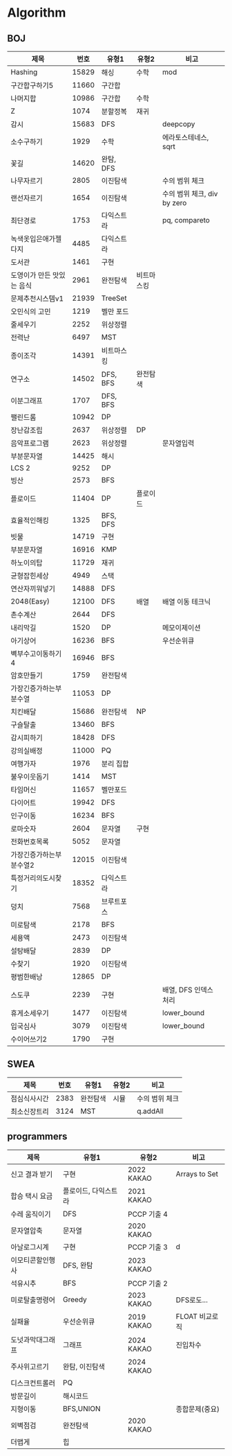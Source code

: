 # Algorithm

## BOJ

| 제목             | 번호    | 유형1      | 유형2   | 비고                    |
|----------------|-------|----------|-------|-----------------------|
| Hashing        | 15829 | 해싱       | 수학    | mod                   |
| 구간합구하기5        | 11660 | 구간합      |       |                       |
| 나머지합           | 10986 | 구간합      | 수학    |                       |
| Z              | 1074  | 분할정복     | 재귀    |                       |
| 감시             | 15683 | DFS      |       | deepcopy              |
| 소수구하기          | 1929  | 수학       |       | 에라토스테네스, sqrt         |
| 꽃길             | 14620 | 완탐, DFS  |       |                       |
| 나무자르기          | 2805  | 이진탐색     |       | 수의 범위 체크              |
| 랜선자르기          | 1654  | 이진탐색     |       | 수의 범위 체크, div by zero |
| 최단경로           | 1753  | 다익스트라    |       | pq, compareto         |
| 녹색옷입은애가젤다지     | 4485  | 다익스트라    |       |                       |
| 도서관            | 1461  | 구현       |       |                       |
| 도영이가 만든 맛있는 음식 | 2961  | 완전탐색     | 비트마스킹 |                       |
| 문제추천시스템v1      | 21939 | TreeSet  |       |                       |
| 오민식의 고민        | 1219  | 벨만 포드    |       |                       |
| 줄세우기           | 2252  | 위상정렬     |       |                       |
| 전력난            | 6497  | MST      |       |                       |
| 종이조각           | 14391 | 비트마스킹    |       |                       |
| 연구소            | 14502 | DFS, BFS | 완전탐색  |                       |
| 이분그래프          | 1707  | DFS, BFS |       |                       |
| 팰린드롬           | 10942 | DP       |       |                       |
| 장난감조립          | 2637  | 위상정렬     | DP    |                       |
| 음악프로그램         | 2623  | 위상정렬     |       | 문자열입력                 |
| 부분문자열          | 14425 | 해시       |       |                       |
| LCS 2          | 9252  | DP       |       |                       |
| 빙산             | 2573  | BFS      |       |                       |
| 플로이드           | 11404 | DP       | 플로이드  |                       |
| 효율적인해킹         | 1325  | BFS, DFS |       |                       |
| 빗물             | 14719 | 구현       |       |                       |
| 부분문자열          | 16916 | KMP      |       |                       |
| 하노이의탑          | 11729 | 재귀       |       |                       |
| 균형잡힌세상         | 4949  | 스택       |       |                       |
| 연산자끼워넣기        | 14888 | DFS      |       |                       |
| 2048(Easy)     | 12100 | DFS      | 배열    | 배열 이동 테크닉             |
| 촌수계산           | 2644  | DFS      |       |                       |
| 내리막길           | 1520  | DP       |       | 메모이제이션                |
| 아기상어           | 16236 | BFS      |       | 우선순위큐                 |
| 벽부수고이동하기4      | 16946 | BFS      |       |                       |
| 암호만들기          | 1759  | 완전탐색     |       |                       |
| 가장긴증가하는부분수열    | 11053 | DP       |       |                       |
| 치킨배달           | 15686 | 완전탐색     | NP    |                       |
| 구슬탈출           | 13460 | BFS      |       |                       |
| 감시피하기          | 18428 | DFS      |       |                       |
| 강의실배정          | 11000 | PQ       |       |                       |
| 여행가자           | 1976  | 분리 집합    |       |                       |
| 불우이웃돕기         | 1414  | MST      |       |                       |
| 타임머신           | 11657 | 벨만포드     |       |                       |
| 다이어트           | 19942 | DFS      |       |                       |
| 인구이동           | 16234 | BFS      |       |                       |
| 로마숫자           | 2604  | 문자열      | 구현    |                       |
| 전화번호목록         | 5052  | 문자열      |       |                       |
| 가장긴증가하는부분수열2   | 12015 | 이진탐색     |       |                       |
| 특정거리의도시찾기      | 18352 | 다익스트라    |       |                       |
| 덩치             | 7568  | 브루트포스    |       |                       |
| 미로탐색           | 2178  | BFS      |       |                       |
| 세용액            | 2473  | 이진탐색     |       |                       |
| 설탕배달           | 2839  | DP       |       |                       |
| 수찾기            | 1920  | 이진탐색     |       |                       |
| 평범한배낭          | 12865 | DP       |       |                       |
| 스도쿠            | 2239  | 구현       |       | 배열, DFS 인덱스 처리        |
| 휴게소세우기         | 1477  | 이진탐색     |       | lower_bound           |
| 입국심사           | 3079  | 이진탐색     |       | lower_bound           |
| 수이어쓰기2         | 1790  | 구현       |       |                       |

## SWEA

| 제목     | 번호   | 유형1  | 유형2 | 비고       |
|--------|------|------|-----|----------|
| 점심식사시간 | 2383 | 완전탐색 | 시뮬  | 수의 범위 체크 |
| 최소신장트리 | 3124 | MST  |     | q.addAll |

## programmers

| 제목       | 유형1         | 유형2        | 비고            |
|----------|-------------|------------|---------------|
| 신고 결과 받기 | 구현          | 2022 KAKAO | Arrays to Set |
| 합승 택시 요금 | 플로이드, 다익스트라 | 2021 KAKAO |               |
| 수레 움직이기  | DFS         | PCCP 기출 4  |               |
| 문자열압축    | 문자열         | 2020 KAKAO |               |
| 아날로그시계   | 구현          | PCCP 기출 3  | d             |
| 이모티콘할인행사 | DFS, 완탐     | 2023 KAKAO |               |
| 석유시추     | BFS         | PCCP 기출 2  |               |
| 미로탈출명령어  | Greedy      | 2023 KAKAO | DFS로도...      |
| 실패율      | 우선순위큐       | 2019 KAKAO | FLOAT 비교로직    |
| 도넛과막대그래프 | 그래프         | 2024 KAKAO | 진입차수          |
| 주사위고르기   | 완탐, 이진탐색    | 2024 KAKAO |               |
| 디스크컨트롤러  | PQ          |            |               |
| 방문길이     | 해시코드        |            |               |
| 지형이동     | BFS,UNION   |            | 종합문제(중요)      |
| 외벽점검     | 완전탐색        | 2020 KAKAO |               |
| 더맵게      | 힙           |            |               |